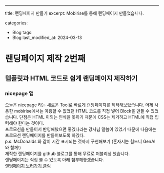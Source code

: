 ---
title:  랜딩페이지 만들기
excerpt: Mobirise를 통해 랜딩페이지 만들었습니다.

categories:
  - Blog
tags:
  - Blog
last_modified_at: 2024-03-13

# 랜딩페이지 제작 2번째

## 템플릿과 HTML 코드로 쉽게 랜딩페이지 제작하기

### nicepage 앱
오늘은 nicepage 라는 새로운 Tool로 빠르게 랜딩페이지를 제작해보았습니다.
어제 사용한 mobirise에서는 이용할 수 없었던 HTML 코드를 직접 넣어 Block을 만들 수 있었습니다.
단점은 HTML 이외는 인식을 못하기 때문에 CSS는 제거하고 HTML에 직접 입력해야 한다는 것이다.
<br>
프로모션을 만들어서 반영해봤으면 좋겠다라는 강사님 말씀이 있었기 때문에 다음에는 프로모션 랜딩페이지를 만들어보도록 하겠다. <br>
p.s. McDonalds 와 같이 시간 표시되는 것까지 구현해보기 (혼자서는 힘드니 GenAI와 함께!)
<br>
제작한 랜딩페이지를 github 블로그를 통해 무료로 퍼블리싱 했습니다. <br>
랜딩페이지는 직접 볼 수 있도록 아래 첨부해놓겠습니다. <br>
[랜딩페이지 보러가기 클릭](https://jameshj0137.github.io/mysite2/index.html)

